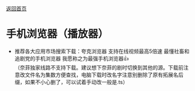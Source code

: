 [返回首页](https://github.com/quickvideosharing/QinYingNote/blob/main/README.md)         
# 手机浏览器（播放器）            

* 推荐各大应用市场搜索下载：夸克浏览器 支持在线视频最高5倍速 最懂社畜和追剧党的手机浏览器 我愿称之为最强手机浏览器👍        
（奈菲独家线路不支持下载。建议想下奈菲的剧时切换到其他的源。下载前注意改文件名为集数方便查找，电脑下载时改名字注意别删除了原有拓展名后缀，如果不小心删了，可以试着手动改一般是.ts）        
